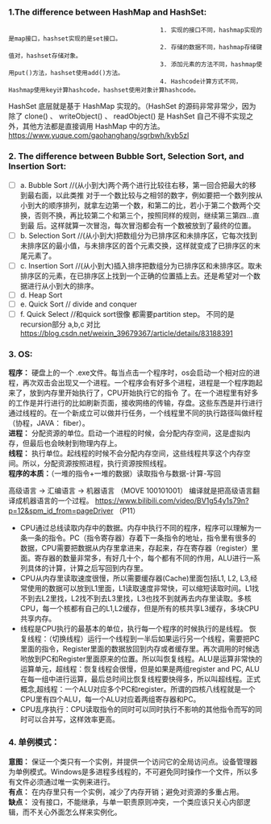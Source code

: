 ### 1.The difference between HashMap and HashSet:
                                              1. 实现的接口不同，hashmap实现的是map接口，hashset实现的是set接口。
                                              2. 存储的数据不同，hashmap存储键值对，hashset存储对象。
                                              3. 添加元素的方法不同，hashmap使用put()方法，hashset使用add()方法。
                                              4. Hashcode计算方式不同，Hashmap使用key计算hashcode，hashset使用对象计算hashcode。
HashSet 底层就是基于 HashMap 实现的。（HashSet 的源码⾮常⾮常少，因为除了 clone() 、 writeObject() 、 readObject() 是 HashSet ⾃⼰不得不实现之外，其他⽅法都是直接调⽤ HashMap 中的⽅法。
https://www.yuque.com/gaohanghang/sgrbwh/kyb5zl

### 2. The difference between Bubble Sort, Selection Sort, and Insertion Sort:
- [ ] a. Bubble Sort     //(从小到大)两个两个进行比较往右移，第一回合把最大的移到最右面，以此类推
  对于一个数比较与之相邻的数字，例如要把一个数列按从小到大的顺序排列，就拿左边第一个数，和第二的比，若小于第二个数两个交换，否则不换，再比较第二个和第三个，按照同样的规则，继续第三第四…直到最     后。这样就算一次冒泡，每次冒泡都会有一个数被放到了最终的位置。
- [ ] b. Selection Sort  //(从小到大)把数组分为已排序区和未排序区，它每次找到未排序区的最小值，与未排序区的首个元素交换，这样就变成了已排序区的末尾元素了。
- [ ] c. Insertion Sort  //(从小到大)插入排序把数组分为已排序区和未排序区。取未排序区的元素，在已排序区上找到一个正确的位置插上去。还是希望对一个数据进行从小到大的排序。
- [ ] d. Heap Sort
- [ ] e. Quick Sort      // divide and conquer
- [ ] f. Quick Select    //和quick sort很像 都需要partition step。 不同的是recursion部分
a,b,c 对比 https://blog.csdn.net/weixin_39679367/article/details/83188391

### 3. OS:
  **程序：** 硬盘上的一个 .exe文件。每当点击一个程序时，os会启动一个相对应的进程，再次双击会出现又一个进程。一个程序会有好多个进程，进程是一个程序跑起来了，放到内存里开始执行了，CPU开始执行它的指令   了。在一个进程里有好多的工作是并行进行的比如刷新页面，接收网络的传输，存盘。这些东西是并行进行通过线程的。在一个新成立可以做并行任务，一个线程里不同的执行路径叫做纤程（协程，JAVA： fiber）。    
  **进程：** 分配资源的单位。启动一个进程的时候，会分配内存空间，这是虚拟内存，但最后也会映射到物理内存上。    
  **线程：** 执行单位。起线程的时候不会分配内存空间，这些线程共享这个内存空间。所以，分配资源按照进程，执行资源按照线程。    
  **程序的本质：**（一堆的指令+一堆的数据）读取指令与数据-计算-写回    
  
  高级语言 -> 汇编语言 -> 机器语言    （MOVE    100101001）
  编译就是把高级语言翻译成机器语言的一个过程。
  https://www.bilibili.com/video/BV1g54y1s79n?p=12&spm_id_from=pageDriver （P11）
  
  * CPU通过总线读取内存中的数据。内存中执行不同的程序，程序可以理解为一条一条的指令。PC（指令寄存器）存着下一条指令的地址，指令里有很多的数据，CPU需要把数据从内存里拿进来，存起来，存在寄存器（register）里面。寄存器的数量非常多，有好几十个，每个都有不同的作用，ALU进行一系列具体的计算，计算之后写回到内存里。
  * CPU从内存里读取速度很慢，所以需要缓存器(Cache)里面包括L1, L2, L3,经常使用的数据可以放到L1里面，L1读取速度非常快，可以缩短读取时间。L1找不到去L2里找，L2找不到去L3里找，L3也找不到就再去内存里读取。多核CPU，每一个核都有自己的L1,L2缓存，但是所有的核共享L3缓存，多块CPU共享内存。
  * 线程是CPU执行的最基本的单位，执行每一个程序的时候执行的是线程。 恢复线程：（切换线程）运行一个线程到一半后如果运行另一个线程，需要把PC里面的指令，Register里面的数据放回到内存或者缓存里。再次调用的时候选哟放到PC和Register里面原来的位置。所以叫恢复线程。ALU是运算非常快的运算单元，超线程：恢复线程会很慢，但是如果是两组register and PC, ALU在每一组中进行运算，最后总时间比恢复线程要快得多，所以叫超线程。正式概念,超线程：一个ALU对应多个PC和register。所谓的四核八线程就是一个CPU里有四个ALU，每一个ALU对应着两组寄存器和PC。
  * CPU乱序执行：CPU读取指令的同时可以同时执行不影响的其他指令而写的同时可以合并写，这样效率更高。




### 4. 单例模式：
  **意图：** 保证一个类只有一个实例，并提供一个访问它的全局访问点。设备管理器为单例模式。Windows是多进程多线程的，不可避免同时操作一个文件，所以多有文件必须通过唯一实例来进行。      
  **有点：** 在内存里只有一个实例，减少了内存开销；避免对资源的多重占用。    
  **缺点：** 没有接口，不能继承，与单一职责原则冲突，一个类应该只关心内部逻辑，而不关心外面怎么样来实例化。
